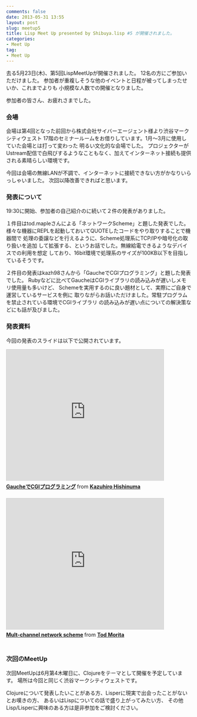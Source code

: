 ```yaml
---
comments: false
date: 2013-05-31 13:55
layout: post
slug: meetup5
title: Lisp Meet Up presented by Shibuya.lisp #5 が開催されました。
categories:
- Meet Up
tag:
- Meet Up
---
```


去る5月23日(木)、第5回LispMeetUpが開催されました。
12名の方にご参加いただけました。
参加者が重複しそうな他のイベントと日程が被ってしまったせいか、これまでよりも
小規模な人数での開催となりました。

参加者の皆さん、お疲れさまでした。

### 会場
会場は第4回となった前回から株式会社サイバーエージェント様より渋谷マークシティウェスト
17階のセミナールームをお借りしています。1月〜3月に使用していた会場とは打って変わった
明るい文化的な会場でした。
プロジェクターがUstream配信で白飛びするようなこともなく、加えてインターネット接続も提供
される素晴らしい環境です。

今回は会場の無線LANが不調で、インターネットに接続できない方がかなりいらっしゃいました。
次回以降改善できればと思います。

### 発表について
19:30に開始、参加者の自己紹介のに続いて２件の発表がありました。

１件目はtod.mapleさんによる「ネットワークScheme」と題した発表でした。
様々な機器にREPLを起動しておいてQUOTEしたコードをやり取りすることで機器間で
処理の委譲などを行えるように、Scheme処理系にTCP/IPや暗号化の取り扱いを追加
して拡張する、というお話でした。無線給電できるようなデバイスでの利用を想定
しており、16bit環境で処理系のサイズが100KB以下を目指しているそうです。

２件目の発表はkazh98さんから「GaucheでCGIプログラミング」と題した発表でした。
Rubyなどに比べてGaucheはCGIライブラリの読み込みが遅いしメモリ使用量も多いけど、
Schemeを実用するのに良い題材として、実際にご自身で運営しているサービスを例に
取りながらお話いただけました。常駐プログラムを禁止されている環境でCGIライブラリ
の読み込みが遅い点についての解決策などにも話が及びました。

### 発表資料
今回の発表のスライドは以下で公開されています。

<iframe src="http://www.slideshare.net/slideshow/embed_code/21905023" width="427" height="356" frameborder="0" marginwidth="0" marginheight="0" scrolling="no" style="border:1px solid #CCC;border-width:1px 1px 0;margin-bottom:5px" allowfullscreen webkitallowfullscreen mozallowfullscreen> </iframe> <div style="margin-bottom:5px"> <strong> <a href="http://www.slideshare.net/kazh98/gauchecgi" title="GaucheでCGIプログラミング" target="_blank">GaucheでCGIプログラミング</a> </strong> from <strong><a href="http://www.slideshare.net/kazh98" target="_blank">Kazuhiro Hishinuma</a></strong> </div>

<br/>

<iframe src="http://www.slideshare.net/slideshow/embed_code/21962512" width="427" height="356" frameborder="0" marginwidth="0" marginheight="0" scrolling="no" style="border:1px solid #CCC;border-width:1px 1px 0;margin-bottom:5px" allowfullscreen webkitallowfullscreen mozallowfullscreen> </iframe> <div style="margin-bottom:5px"> <strong> <a href="http://www.slideshare.net/TadashiMorita/multchannel-network-scheme" title="Mult-channel network scheme" target="_blank">Mult-channel network scheme</a> </strong> from <strong><a href="http://www.slideshare.net/TadashiMorita" target="_blank">Tod Morita</a></strong> </div>

<br/>

### 次回のMeetUp
次回MeetUpは6月第4木曜日に、Clojureをテーマとして開催を予定しています。
場所は今回と同じく渋谷マークシティウェストです。

Clojureについて発表したいことがある方、Lisperに現実で出会ったことがないとお嘆きの方、
あるいはLispについての話で盛り上がってみたい方、
その他Lisp/Lisperに興味のある方は是非参加をご検討ください。
